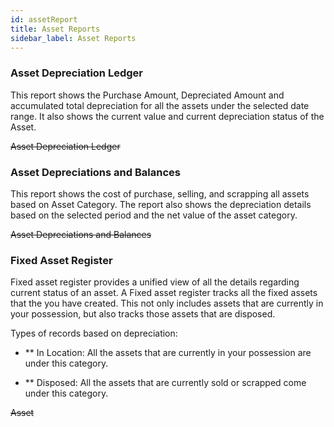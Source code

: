 ```yaml
---
id: assetReport
title: Asset Reports
sidebar_label: Asset Reports
---
```


### Asset Depreciation Ledger

This report shows the Purchase Amount, Depreciated Amount and accumulated total depreciation for all the assets under the selected date range. It also shows the current value and current depreciation status of the Asset.

~~Asset Depreciation Ledger~~

### Asset Depreciations and Balances

This report shows the cost of purchase, selling, and scrapping all assets based on Asset Category. The report also shows the depreciation details based on the selected period and the net value of the asset category.

~~Asset Depreciations and Balances~~

### Fixed Asset Register

Fixed asset register provides a unified view of all the details regarding current status of an asset. A Fixed asset register tracks all the fixed assets that the you have created. This not only includes assets that are currently in your possession, but also tracks those assets that are disposed.

Types of records based on depreciation:

- \*\* In Location: All the assets that are currently in your possession are under this category.

- \*\* Disposed: All the assets that are currently sold or scrapped come under this category.

~~Asset~~
